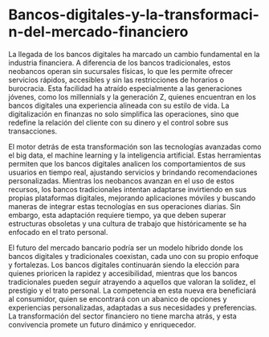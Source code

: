 # Bancos-digitales-y-la-transformaci-n-del-mercado-financiero
La llegada de los bancos digitales ha marcado un cambio fundamental en la industria financiera. A diferencia de los bancos tradicionales, estos neobancos operan sin sucursales físicas, lo que les permite ofrecer servicios rápidos, accesibles y sin las restricciones de horarios o burocracia. Esta facilidad ha atraído especialmente a las generaciones jóvenes, como los millennials y la generación Z, quienes encuentran en los bancos digitales una experiencia alineada con su estilo de vida. La digitalización en finanzas no solo simplifica las operaciones, sino que redefine la relación del cliente con su dinero y el control sobre sus transacciones.

El motor detrás de esta transformación son las tecnologías avanzadas como el big data, el machine learning y la inteligencia artificial. Estas herramientas permiten que los bancos digitales analicen los comportamientos de sus usuarios en tiempo real, ajustando servicios y brindando recomendaciones personalizadas. Mientras los neobancos avanzan en el uso de estos recursos, los bancos tradicionales intentan adaptarse invirtiendo en sus propias plataformas digitales, mejorando aplicaciones móviles y buscando maneras de integrar estas tecnologías en sus operaciones diarias. Sin embargo, esta adaptación requiere tiempo, ya que deben superar estructuras obsoletas y una cultura de trabajo que históricamente se ha enfocado en el trato personal.

El futuro del mercado bancario podría ser un modelo híbrido donde los bancos digitales y tradicionales coexistan, cada uno con su propio enfoque y fortalezas. Los bancos digitales continuarán siendo la elección para quienes prioricen la rapidez y accesibilidad, mientras que los bancos tradicionales pueden seguir atrayendo a aquellos que valoran la solidez, el prestigio y el trato personal. La competencia en esta nueva era beneficiará al consumidor, quien se encontrará con un abanico de opciones y experiencias personalizadas, adaptadas a sus necesidades y preferencias. La transformación del sector financiero no tiene marcha atrás, y esta convivencia promete un futuro dinámico y enriquecedor.
